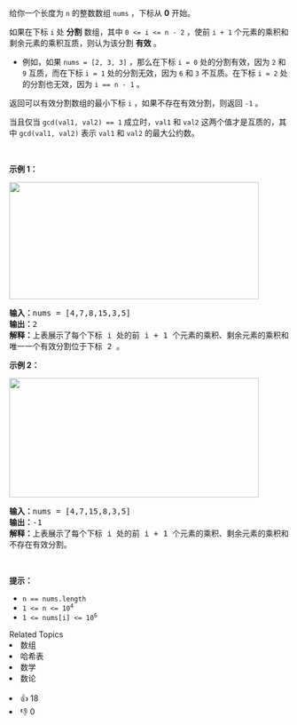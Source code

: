 <p>给你一个长度为 <code>n</code> 的整数数组 <code>nums</code> ，下标从 <strong>0</strong> 开始。</p>

<p>如果在下标 <code>i</code> 处 <strong>分割</strong> 数组，其中 <code>0 &lt;= i &lt;= n - 2</code> ，使前 <code>i + 1</code> 个元素的乘积和剩余元素的乘积互质，则认为该分割 <strong>有效</strong> 。</p>

<ul> 
 <li>例如，如果 <code>nums = [2, 3, 3]</code> ，那么在下标 <code>i = 0</code> 处的分割有效，因为 <code>2</code> 和 <code>9</code> 互质，而在下标 <code>i = 1</code> 处的分割无效，因为 <code>6</code> 和 <code>3</code> 不互质。在下标 <code>i = 2</code> 处的分割也无效，因为 <code>i == n - 1</code> 。</li> 
</ul>

<p>返回可以有效分割数组的最小下标 <code>i</code> ，如果不存在有效分割，则返回 <code>-1</code> 。</p>

<p>当且仅当 <code>gcd(val1, val2) == 1</code> 成立时，<code>val1</code> 和 <code>val2</code> 这两个值才是互质的，其中 <code>gcd(val1, val2)</code> 表示 <code>val1</code> 和 <code>val2</code> 的最大公约数。</p>

<p>&nbsp;</p>

<p><strong>示例 1：</strong></p>

<p><img alt="" src="https://assets.leetcode.com/uploads/2022/12/14/second.PNG" style="width: 450px; height: 211px;" /></p>

<pre>
<strong>输入：</strong>nums = [4,7,8,15,3,5]
<strong>输出：</strong>2
<strong>解释：</strong>上表展示了每个下标 i 处的前 i + 1 个元素的乘积、剩余元素的乘积和它们的最大公约数的值。
唯一一个有效分割位于下标 2 。</pre>

<p><strong>示例 2：</strong></p>

<p><img alt="" src="https://assets.leetcode.com/uploads/2022/12/14/capture.PNG" style="width: 450px; height: 215px;" /></p>

<pre>
<strong>输入：</strong>nums = [4,7,15,8,3,5]
<strong>输出：</strong>-1
<strong>解释：</strong>上表展示了每个下标 i 处的前 i + 1 个元素的乘积、剩余元素的乘积和它们的最大公约数的值。
不存在有效分割。
</pre>

<p>&nbsp;</p>

<p><strong>提示：</strong></p>

<ul> 
 <li><code>n == nums.length</code></li> 
 <li><code>1 &lt;= n &lt;= 10<sup>4</sup></code></li> 
 <li><code>1 &lt;= nums[i] &lt;= 10<sup>6</sup></code></li> 
</ul>

<div><div>Related Topics</div><div><li>数组</li><li>哈希表</li><li>数学</li><li>数论</li></div></div><br><div><li>👍 18</li><li>👎 0</li></div>